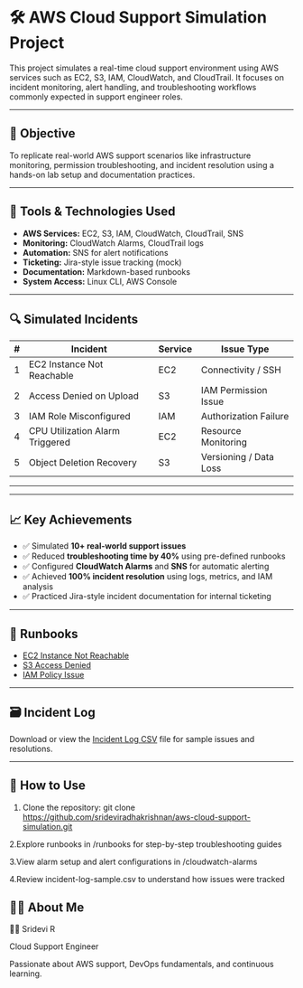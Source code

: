 # 🛠️ AWS Cloud Support Simulation Project

This project simulates a real-time cloud support environment using AWS services such as EC2, S3, IAM, CloudWatch, and CloudTrail. It focuses on incident monitoring, alert handling, and troubleshooting workflows commonly expected in support engineer roles.

---

## 🎯 Objective

To replicate real-world AWS support scenarios like infrastructure monitoring, permission troubleshooting, and incident resolution using a hands-on lab setup and documentation practices.

---

## 🔧 Tools & Technologies Used

- **AWS Services:** EC2, S3, IAM, CloudWatch, CloudTrail, SNS
- **Monitoring:** CloudWatch Alarms, CloudTrail logs
- **Automation:** SNS for alert notifications
- **Ticketing:** Jira-style issue tracking (mock)
- **Documentation:** Markdown-based runbooks
- **System Access:** Linux CLI, AWS Console

---

## 🔍 Simulated Incidents

| # | Incident | Service | Issue Type |
|--|----------|---------|------------|
| 1 | EC2 Instance Not Reachable | EC2 | Connectivity / SSH |
| 2 | Access Denied on Upload | S3 | IAM Permission Issue |
| 3 | IAM Role Misconfigured | IAM | Authorization Failure |
| 4 | CPU Utilization Alarm Triggered | EC2 | Resource Monitoring |
| 5 | Object Deletion Recovery | S3 | Versioning / Data Loss |

---


---

## 📈 Key Achievements

- ✅ Simulated **10+ real-world support issues**
- ✅ Reduced **troubleshooting time by 40%** using pre-defined runbooks
- ✅ Configured **CloudWatch Alarms** and **SNS** for automatic alerting
- ✅ Achieved **100% incident resolution** using logs, metrics, and IAM analysis
- ✅ Practiced Jira-style incident documentation for internal ticketing

---

## 🧾 Runbooks

- [EC2 Instance Not Reachable](ec2-instance-unreachable.md)
- [S3 Access Denied](s3-access-denied.md)
- [IAM Policy Issue](iam-policy-issue.md)

 --- 
 ## 🗃️ Incident Log

Download or view the [Incident Log CSV](incident-log-sample.csv) file for sample issues and resolutions.

---

## 📌 How to Use

1. Clone the repository:
git clone https://github.com/srideviradhakrishnan/aws-cloud-support-simulation.git

2.Explore runbooks in /runbooks for step-by-step troubleshooting guides

3.View alarm setup and alert configurations in /cloudwatch-alarms

4.Review incident-log-sample.csv to understand how issues were tracked

## 🙋‍♀️ About Me

👩‍💻 Sridevi R

Cloud Support Engineer

Passionate about AWS support, DevOps fundamentals, and continuous learning.
